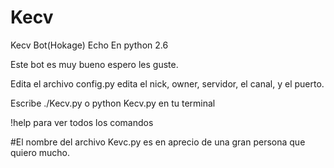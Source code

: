 # Kecv
Kecv Bot(Hokage) Echo En python 2.6

Este bot es muy bueno espero les guste.

Edita el archivo config.py edita el nick, owner, servidor, el canal, y el puerto.

Escribe ./Kecv.py o python Kecv.py en tu terminal

!help para ver todos los comandos

#El nombre del archivo Kevc.py es en aprecio de una gran persona que quiero mucho.
